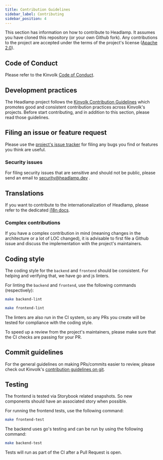 ```yaml
---
title: Contribution Guidelines
sidebar_label: Contributing
sidebar_position: 4
---
```


This section has information on how to contribute to Headlamp. It assumes you have cloned
this repository (or your own Github fork).
Any contributions to the project are accepted under the terms of the project's
license ([Apache 2.0](https://github.com/headlamp-k8s/headlamp/blob/main/LICENSE)).

## Code of Conduct

Please refer to the Kinvolk [Code of Conduct](https://github.com/kinvolk/contribution/blob/master/CODE_OF_CONDUCT.md).

## Development practices

The Headlamp project follows the [Kinvolk Contribution Guidelines](https://github.com/kinvolk/contribution)
which promotes good and consistent contribution practices across Kinvolk's
projects. Before start contributing, and in addition to this section, please
read those guidelines.

## Filing an issue or feature request

Please use the [project's issue tracker](https://github.com/headlamp-k8s/headlamp/issues) for filing any bugs you find or features
you think are useful.

### Security issues

For filing security issues that are sensitive and should not be public, please
send an email to security@headlamp.dev .

## Translations

If you want to contribute to the internationalization of Headlamp, please refer to the
dedicated [i18n docs](./development/).

### Complex contributions

If you have a complex contribution in mind (meaning changes in the architecture
or a lot of LOC changed), it is advisable to first file a Github issue and
discuss the implementation with the project's maintainers.

## Coding style

The coding style for the `backend` and `frontend` should be consistent.
For helping and verifying that, we have go and js linters.

For linting the `backend` and `frontend`, use the following commands
(respectively):

```bash
make backend-lint
```

```bash
make frontend-lint
```

The linters are also run in the CI system, so any PRs you create will be
tested for compliance with the coding style.

To speed up a review from the project's maintainers, please make sure that
the CI checks are passing for your PR.

## Commit guidelines

For the general guidelines on making PRs/commits easier to review, please check
out Kinvolk's
[contribution guidelines on git](https://github.com/kinvolk/contribution/tree/master/topics/git.md).

## Testing

The frontend is tested via Storybook related snapshots. So new components should have
an associated story when possible.

For running the frontend tests, use the following command:

```bash
make frontend-test
```

The backend uses go's testing and can be run by using the following command:

```bash
make backend-test
```

Tests will run as part of the CI after a Pull Request is open.
